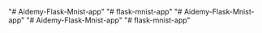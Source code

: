 "# Aidemy-Flask-Mnist-app" 
"# flask-mnist-app" 
"# Aidemy-Flask-Mnist-app" 
"# Aidemy-Flask-Mnist-app" 
"# flask-mnist-app" 
